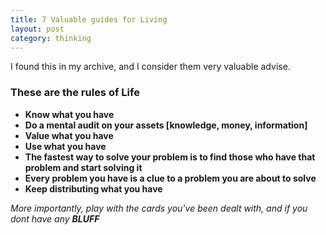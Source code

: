 ```yaml
---
title: 7 Valuable guides for Living
layout: post
category: thinking
---
```



I found this in my archive, and I consider them very valuable advise.

### These are the rules of Life

- **Know what you have**
- **Do a mental audit on your assets [knowledge, money, information]**
- **Value what you have**
- **Use what you have**
- **The fastest way to solve your problem is to find those who have that problem and start solving it**
- **Every problem you have is a clue to a problem you are about to solve**
- **Keep distributing what you have**

*More importantly, play with the cards you've been dealt with, and if you dont have any **BLUFF***
